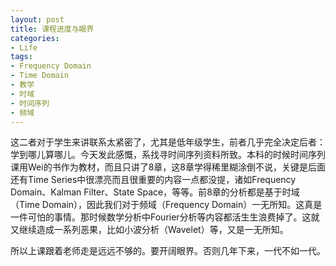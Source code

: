 ```yaml
---
layout: post
title: 课程进度与眼界
categories:
- Life
tags:
- Frequency Domain
- Time Domain
- 教学
- 时域
- 时间序列
- 频域
---
```


这二者对于学生来讲联系太紧密了，尤其是低年级学生，前者几乎完全决定后者：学到哪儿算哪儿。今天发此感慨，系找寻时间序列资料所致。本科的时候时间序列课用Wei的书作为教材，而且只讲了8章，这8章学得稀里糊涂倒不说，关键是后面还有Time Series中很漂亮而且很重要的内容一点都没提，诸如Frequency Domain、Kalman Filter、State Space，等等。前8章的分析都是基于时域（Time Domain），因此我们对于频域（Frequency Domain）一无所知。这真是一件可怕的事情。那时候数学分析中Fourier分析等内容都活生生浪费掉了。这就又继续造成一系列恶果，比如小波分析（Wavelet）等，又是一无所知。

所以上课跟着老师走是远远不够的。要开阔眼界。否则几年下来，一代不如一代。

